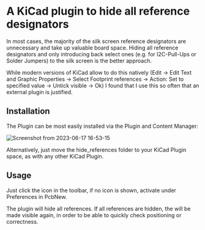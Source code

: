 # A KiCad plugin to hide all reference designators

In most cases, the majority of the silk screen reference designators are unnecessary and take up valuable board space. Hiding all reference designators	and only introducing back select ones (e.g. for I2C-Pull-Ups or Solder Jumpers) to the silk screen is the better approach.

While modern versions of KiCad allow to do this natively (Edit -> Edit Text and Graphic Properties -> Select Footprint references -> Action: Set to specified value -> Untick visible -> Ok) I found that I use this so often that an external plugin is justified.

## Installation

The Plugin can be most easily installed via the Plugin and Content Manager:

![Screenshot from 2023-06-17 16-53-15](https://github.com/joelsa/kicad-hide-references-plugin/assets/11414863/1c6ca06a-bb06-4d12-9bd7-f79054955830)


Alternatively,  just move the hide_references folder to your KiCad Plugin space, as with any other KiCad Plugin.

## Usage

Just click the icon in the toolbar, if no icon is shown, activate under Preferences in PcbNew.

The plugin will hide all references. If all references are hidden, the will be made visible again, in order to be able to quickly check positioning or correctness.
